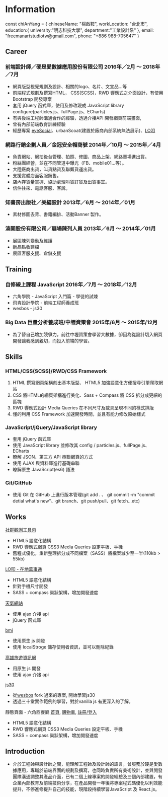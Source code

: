 # Information

  const chiAnYang = {
    chineseName: "楊啟鞍",
    workLocation: "台北市",
    education:{
      university:"明志科技大學",
      department:"工業設計系"
    },
    email: "freemanartstudiotw@gmail.com",
    phone: "+886 988-705647"
  }


## Career

### 前端設計師／硬是愛數據應用股份有限公司 2016年／2月 ～ 2018年／7月
* 網頁版型視覺規劃及設計、相關的logo、名片、文宣品...等
* 前端程式規劃及撰寫HTML， CSS(SCSS)，RWD 響應式之介面設計，有使用Bootstrap 開發專案
* 套用 jQuery 函式庫，使用及修改現成 JavaScript library configure(particles.js、fullPage.js、ECharts)
* 有與後端工程師溝通合作的經驗，透過介接API 開發網頁前端畫面,
* 曾有內部前端教育訓練經驗
* 經歷專案 [eyeSocial](https://eyesocial.insighteye.com.tw/)、urbanScoat(建置於廠商內部系統無法展示)、[LO叩](https://loop.ap.ngrok.io/users)

### 網路行銷企劃人員／金冠安全帽商號 2014年／10月 ～ 2015年／4月
* 負責網站、網拍後台管理、拍照、修圖、商品上架、網路賣場進出貨。
* 粉絲團經營，並在不同管道中曝光（FB、mobile01...等）。
* 大陸廠商出貨，叫貨點貨及聯繫貨運出貨。
* 支援實體店面客服銷售。
* 店內存貨量掌握、協助處理叫貨訂貨及出貨事宜。
* 信件往來、電話客服、客訴。

### 知書房出版社／美編設計 2013年／6月 ～ 2014年／01月
* 素材修圖去背、書籍編排、活動Banner 製作。

### 湳開股份有限公司／展場陳列人員 2013年／6月 ～ 2014年／01月
* 展區陳列變動及維護
* 新品點收建檔
* 展區客服支援、倉儲支援

## Training

### 自修線上課程 JavaScript 2016年／7月 ～ 2018年／12月
* 六角學院 - JavaScript 入門篇 - 學徒的試煉
* 飛肯設計學院 - 前端工程師養成班
* wesbos - js30
### Big Data 巨量分析養成班/中壢資策會 2015年/6月 ～ 2015年/12月
* 為了替自己增加競爭力，前往中壢資策會學習大數據，卻因為從設計切入網頁開發讓我感到親切，而投入前端的學習。


## Skills

### HTML/CSS(SCSS)/RWD/CSS Framework

1. HTML 撰寫網頁架構刻出基本版型、 HTML5 加強語意化方便搜尋引擎爬取網站
2. CSS 將HTML的網頁架構進行美化、Sass + Compass 將 CSS 拆分成更細的區塊
3. RWD 響應式設計 Media Queries 在不同尺寸及載具呈現不同的樣式排版
4. 懂的利用 CSS Framework 加速開發時間，並且有能力修改原始樣式

### JavaScript/jQuery/JavaScript library

* 套用 jQuery 函式庫
* 使用 JavaScript library 並修改其 config  / particles.js、fullPage.js、ECharts
* 瞭解 JSON、第三方 API 串聯網頁的方式
* 使用 AJAX 與資料庫進行基礎串聯
* 瞭解原生 JavaScript(es6) 語法

### Git/GitHub

* 使用 Git 在 GitHub 上進行版本管理(git add . 、 git commit -m "commit detial what's new"、git branch、git push/pull、git fetch...etc)

## Works

<a href="https://eyesocial.insighteye.com.tw/" target="_blank">社群觀測工具包</a>
* HTML5 語意化結構
* RWD 響應式網頁 CSS3 Media Queries 設定平板、手機
* 舊程式優化，重新整理拆分成不同檔案（SASS）將檔案減少至一半(110kb > 55kb)

<a href="https://www.facebook.com/Local.LifeEZ/" target="_blank">LO叩 - 在地萬事通</a>
* HTML5 語意化結構
* 針對手機尺寸開發
* SASS + compass 巢狀架構，增加開發速度

<a href="http://weather.fstudio.io/" target="_blank">天氣網站</a>
* 使用 ajax 介接 api
* jQuery 函式庫

<a href="http://bmi.fstudio.io/" target="_blank">bmi</a>
* 使用原生 js 開發
* 使用 localStroge 儲存使用者資訊，並可以刪除紀錄

<a href="http://ktravel.fstudio.io/" target="_blank">高雄旅遊資訊網</a>
* 用原生 js 開發
* 使用 ajax 介接 api

<a href="https://js30day.fstudio.io/" target="_blank">js30</a>
* 從[wesbos](https://github.com/wesbos/JavaScript30) fork 過來的專案, 開始學習js30
* 透過三十堂實作範例的學習，對於vanilla js 有更深入的了解。

靜態頁面 - 六角西餐廳
[首頁](https://codefreeman.github.io/hex-RWD/), [購物車](https://codefreeman.github.io/hex-RWD/cart.html), [註冊/登入](https://codefreeman.github.io/hex-RWD/registerLogin.html)
* HTML5 語意化結構
* RWD 響應式網頁 CSS3 Media Queries 設定平板、手機
* SASS + compass 巢狀架構，增加開發速度

## Introduction

* 介於工程師與設計師之間，能理解工程師及設計師的語言，曾服務於硬是愛數據應用，專職於前端界面的規劃及撰寫，也同時負責所有美術設計，並與開發團隊溝通調整其產品介面，已有二個上線專案的開發經驗及三個內部建置，有企業內部教育及前端技術分享，在產品開發一年後將專案程式碼優化以利效能提升，不停進修提升自己的技能，現階段持續學習JavaScript 及 React.js。
